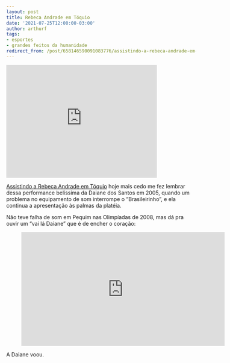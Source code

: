 ```yaml
---
layout: post
title: Rebeca Andrade em Tóquio
date: '2021-07-25T12:00:00-03:00'
author: arthurf
tags:
- esportes
- grandes feitos da humanidade
redirect_from: /post/658146590091083776/assistindo-a-rebeca-andrade-em-t%C3%B3quio-hoje-mais
---
```

<iframe width="400" height="300" id="youtube_iframe" src="https://www.youtube.com/embed/PoU5PiAocGs?feature=oembed&amp;enablejsapi=1&amp;origin=https://safe.txmblr.com&amp;wmode=opaque" frameborder="0" allow="accelerometer; autoplay; clipboard-write; encrypted-media; gyroscope; picture-in-picture" allowfullscreen></iframe>

[Assistindo a Rebeca Andrade em Tóquio](https://href.li/?https://irrelefante.com.br/post/657693276235841536/rebeca-andrade-arrasando-nas-olimp%C3%ADadas-de-t%C3%B3quio) hoje mais cedo me fez lembrar dessa performance belíssima da Daiane dos Santos em 2005, quando um problema no equipamento de som interrompe o “Brasileirinho”, e ela continua a apresentação às palmas da platéia.

Não teve falha de som em Pequim nas Olimpíadas de 2008, mas dá pra ouvir um “vai lá Daiane” que é de encher o coração:

<figure class="tmblr-embed tmblr-full" data-provider="youtube" data-orig-width="356" data-orig-height="200" data-url="https%3A%2F%2Fyoutu.be%2F81hloMXvdmM"><iframe id="youtube_iframe" src="https://www.youtube.com/embed/81hloMXvdmM?feature=oembed&amp;enablejsapi=1&amp;origin=https://safe.txmblr.com&amp;wmode=opaque" allowfullscreen="allowfullscreen" width="540" height="303" frameborder="0"></iframe></figure>

A Daiane voou.

